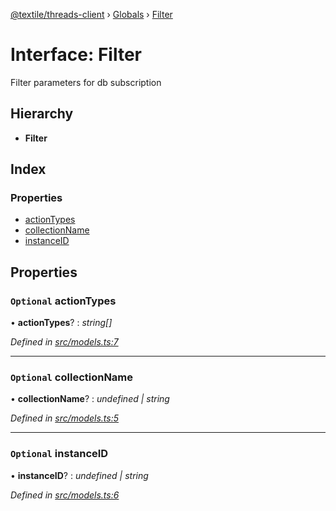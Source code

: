 [@textile/threads-client](../README.md) › [Globals](../globals.md) › [Filter](filter.md)

# Interface: Filter

Filter parameters for db subscription

## Hierarchy

* **Filter**

## Index

### Properties

* [actionTypes](filter.md#optional-actiontypes)
* [collectionName](filter.md#optional-collectionname)
* [instanceID](filter.md#optional-instanceid)

## Properties

### `Optional` actionTypes

• **actionTypes**? : *string[]*

*Defined in [src/models.ts:7](https://github.com/textileio/js-threads-client/blob/master/src/models.ts#L7)*

___

### `Optional` collectionName

• **collectionName**? : *undefined | string*

*Defined in [src/models.ts:5](https://github.com/textileio/js-threads-client/blob/master/src/models.ts#L5)*

___

### `Optional` instanceID

• **instanceID**? : *undefined | string*

*Defined in [src/models.ts:6](https://github.com/textileio/js-threads-client/blob/master/src/models.ts#L6)*
